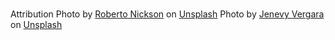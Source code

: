 <h1></h1> Attribution</h1>
Photo by <a href="https://unsplash.com/@rpnickson?utm_content=creditCopyText&utm_medium=referral&utm_source=unsplash">Roberto Nickson</a> on <a href="https://unsplash.com/photos/building-with-infinity-pool-MA82mPIZeGI?utm_content=creditCopyText&utm_medium=referral&utm_source=unsplash">Unsplash</a>
      Photo by <a href="https://unsplash.com/@jenevoo?utm_content=creditCopyText&utm_medium=referral&utm_source=unsplash">Jenevy Vergara</a> on <a href="https://unsplash.com/photos/a-pool-with-a-slide-4fEdbbCVV5o?utm_content=creditCopyText&utm_medium=referral&utm_source=unsplash">Unsplash</a>
      